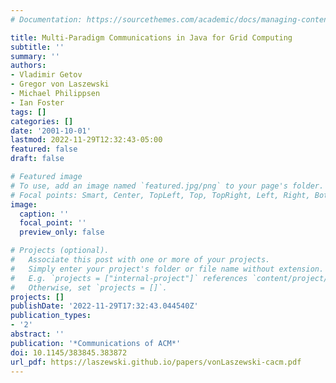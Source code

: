 ```yaml
---
# Documentation: https://sourcethemes.com/academic/docs/managing-content/

title: Multi-Paradigm Communications in Java for Grid Computing
subtitle: ''
summary: ''
authors:
- Vladimir Getov
- Gregor von Laszewski
- Michael Philippsen
- Ian Foster
tags: []
categories: []
date: '2001-10-01'
lastmod: 2022-11-29T12:32:43-05:00
featured: false
draft: false

# Featured image
# To use, add an image named `featured.jpg/png` to your page's folder.
# Focal points: Smart, Center, TopLeft, Top, TopRight, Left, Right, BottomLeft, Bottom, BottomRight.
image:
  caption: ''
  focal_point: ''
  preview_only: false

# Projects (optional).
#   Associate this post with one or more of your projects.
#   Simply enter your project's folder or file name without extension.
#   E.g. `projects = ["internal-project"]` references `content/project/deep-learning/index.md`.
#   Otherwise, set `projects = []`.
projects: []
publishDate: '2022-11-29T17:32:43.044540Z'
publication_types:
- '2'
abstract: ''
publication: '*Communications of ACM*'
doi: 10.1145/383845.383872
url_pdf: https://laszewski.github.io/papers/vonLaszewski-cacm.pdf
---
```

